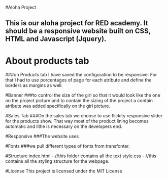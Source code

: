 #Aloha Project
## This is our aloha project for RED academy. It should be a responsive website built on CSS, HTML and Javascript (Jquery).

# About products tab
###on Products tab I have saved the configuration to be responsive. For that I had to use porcentages of page for each atribute and define the borders as margins as well.

#Banner
###to control the size of the girl so that it would look like the one on the project picture and to contain the sizing of the project a contain atribute was added specifically on the girl picture.

#Sales Tab
###On the sales tab we choose to use flickity responsive slider for the products show. That way most of the product lining becomes automatic and little is necessary on the developers end.

#Responsive
###The website uses 

#Fonts
###we pull different types of fonts from transfonter.

#Structure
    index.html - //this folder contains all the text
    style.css - //this contains all the styling structure for the webpage.

#License
This project is licensed under the MIT License